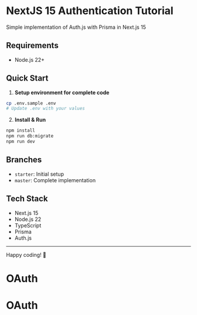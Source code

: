# NextJS 15 Authentication Tutorial
Simple implementation of Auth.js with Prisma in Next.js 15

## Requirements
- Node.js 22+

## Quick Start

1. **Setup environment for complete code**
```bash
cp .env.sample .env
# Update .env with your values
```

2. **Install & Run**
```bash
npm install
npm run db:migrate
npm run dev
```

## Branches
- `starter`: Initial setup
- `master`: Complete implementation

## Tech Stack
- Next.js 15
- Node.js 22
- TypeScript
- Prisma
- Auth.js

---
Happy coding! 🚀
# OAuth
# OAuth
